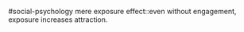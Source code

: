 #social-psychology 
mere exposure effect::even without engagement, exposure increases attraction.
<!--SR:!2023-11-08,4,270-->